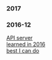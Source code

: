 ### 2017
### 2016-12
[API server](https://realwol.github.io/2016_12/api_server.html)  
[learned in 2016](https://realwol.github.io/2016_12/learned_in_2016)  
[best I can do](https://realwol.github.io/2016_12/projects_best_practice)
